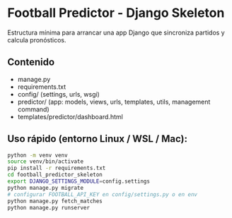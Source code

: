 # Football Predictor - Django Skeleton

Estructura mínima para arrancar una app Django que sincroniza partidos y calcula pronósticos.

## Contenido
- manage.py
- requirements.txt
- config/ (settings, urls, wsgi)
- predictor/ (app: models, views, urls, templates, utils, management command)
- templates/predictor/dashboard.html

## Uso rápido (entorno Linux / WSL / Mac):
```bash
python -m venv venv
source venv/bin/activate
pip install -r requirements.txt
cd football_predictor_skeleton
export DJANGO_SETTINGS_MODULE=config.settings
python manage.py migrate
# configurar FOOTBALL_API_KEY en config/settings.py o en env
python manage.py fetch_matches
python manage.py runserver
```
